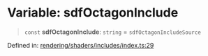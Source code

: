 # Variable: sdfOctagonInclude

> `const` **sdfOctagonInclude**: `string` = `sdfOctagonIncludeSource`

Defined in: [rendering/shaders/includes/index.ts:29](https://github.com/Forge-Game-Engine/Forge/blob/04af294b0d108e7e60d1ae9f40eaa3ca76ca176a/src/rendering/shaders/includes/index.ts#L29)
